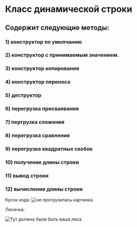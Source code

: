 # Класс динамической строки
## Содержит следующие методы:
### 1) конструктор по умолчанию
### 2) конструктор с принимаемым значением.
### 3) конструктор копирования
### 4) конструктор переноса
### 5) деструктор
### 6) перегрузка присваивания
### 7) пергрузка сложения
### 8) перегрузка сравнения
### 9) перегрузка квадратных скобок
### 10) получение длины строки
### 11) вывод строки
### 12) вычисление длины строки

Кусок кода:
![не прогрузилась картинка](https://cdn.discordapp.com/attachments/738680997612093507/1286747380330266625/bd39c380b73e1d32.png?ex=66ef0862&is=66edb6e2&hm=1a02bdd11ba9e975cd71da155d0e993514503ec68c215b2890af1d0c386255f6&)

Лисичка:

![Тут должна была быть ваша лиса](https://img.gazeta.ru/files3/223/10444223/upload-IMG_0938-pic905-895x505-74630.jpg)
